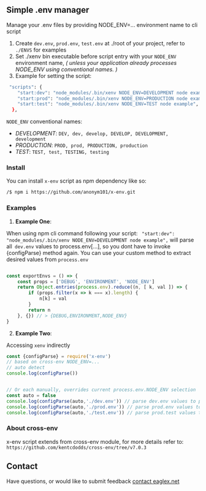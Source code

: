 ## Simple .env manager
Manage your .env files by providing NODE_ENV=... environment name to cli script

1. Create `dev.env`, `prod.env`, `test.env` at ./root of your project, refer to `./ENVS` for examples 
2. Set ./xenv bin executable before script entry with your `NODE_ENV` environment name, *( unless your application already processes NODE_ENV using conventional names. )*
3. Example for setting the script:

```sh
 "scripts": {
    "start:dev": "node_modules/.bin/xenv NODE_ENV=DEVELOPMENT node example",
    "start:prod": "node_modules/.bin/xenv NODE_ENV=PRODUCTION node example",
    "start:test": "node_modules/.bin/xenv NODE_ENV=TEST node example",
  },
```

`NODE_ENV` conventional names:

- *DEVELOPMENT*: `DEV, dev, develop, DEVELOP, DEVELOPMENT, development`
- *PRODUCTION*: `PROD, prod, PRODUCTION, production`
- *TEST*: `TEST, test, TESTING, testing`


### Install
You can install `x-env` script as npm dependency like so:

```sh
/$ npm i https://github.com/anonym101/x-env.git
```


### Examples

1. **Example One**:

When using npm cli command following your script:
`  "start:dev": "node_modules/.bin/xenv NODE_ENV=DEVELOPMENT node example", `
 will parse all` dev.env` values to process.env[...], so you dont have to invoke {configParse} method again.
 You can use your custom method to extract desired values from `process.env`

```js

const exportEnvs = () => {
    const props = ['DEBUG', 'ENVIRONMENT', 'NODE_ENV']
    return Object.entries(process.env).reduce((n, [ k, val ]) => {
        if (props.filter(x => k === x).length) {
            n[k] = val
        }
        return n
    }, {}) // > {DEBUG,ENVIRONMENT,NODE_ENV}
}

```

2. **Example Two**:

Accessing `xenv` indirectly

```js
const {configParse} = require('x-env')
// based on cross-env NODE_ENV=...
// auto detect
console.log(configParse())


// Or each manually, overrides current process.env.NODE_ENV selection
const auto = false
console.log(configParse(auto,'./dev.env')) // parse dev.env values to process.env{...}
console.log(configParse(auto,'./prod.env')) // parse prod.env values to process.env{...}
console.log(configParse(auto,'./test.env')) // parse prod.test values to process.env{...}
```


### About cross-env
x-env script extends from cross-env module, for more details refer to: `https://github.com/kentcdodds/cross-env/tree/v7.0.3`



## Contact
Have questions, or would like to submit feedback [contact eaglex.net](https://eaglex.net/app/contact?product=x-env)
